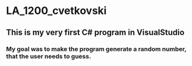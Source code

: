 # LA_1200_cvetkovski
## This is my very first C# program in VisualStudio
### My goal was to make the program generate a random number, that the user needs to guess.
